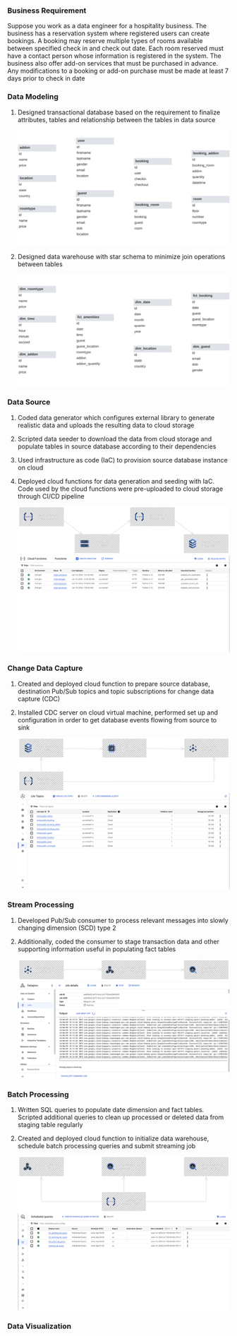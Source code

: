 ### Business Requirement

Suppose you work as a data engineer for a hospitality business. The business has a reservation system where registered users can create bookings. A booking may reserve multiple types of rooms available between specified check in and check out date. Each room reserved must have a contact person whose information is registered in the system. The business also offer add-on services that must be purchased in advance. Any modifications to a booking or add-on purchase must be made at least 7 days prior to check in date

### Data Modeling

1. Designed transactional database based on the requirement to finalize attributes, tables and relationship between the tables in data source

    ![oltp-db-diagram](./imgs/hotel-bookings/oltp-db-diagram.png)

2. Designed data warehouse with star schema to minimize join operations between tables

    ![dwh-db-diagram](./imgs/hotel-bookings/dwh-db-diagram.png)

### Data Source

1. Coded data generator which configures external library to generate realistic data and uploads the resulting data to cloud storage
2. Scripted data seeder to download the data from cloud storage and populate tables in source database according to their dependencies
3. Used infrastructure as code (IaC) to provision source database instance on cloud
4. Deployed cloud functions for data generation and seeding with IaC. Code used by the cloud functions were pre-uploaded to cloud storage through CI/CD pipeline

    ![data-source](./imgs/hotel-bookings/data-source.png)
    ![cloud-functions](./imgs/hotel-bookings/cloud-functions.png)

### Change Data Capture

1. Created and deployed cloud function to prepare source database, destination Pub/Sub topics and topic subscriptions for change data capture (CDC)
2. Installed CDC server on cloud virtual machine, performed set up and configuration in order to get database events flowing from source to sink
    
    ![change-data-capture](./imgs/hotel-bookings/change-data-capture.png)
    ![pubsub-topics](./imgs/hotel-bookings/pubsub-topics.png)

### Stream Processing

1. Developed Pub/Sub consumer to process relevant messages into slowly changing dimension (SCD) type 2
2. Additionally, coded the consumer to stage transaction data and other supporting information useful in populating fact tables

    ![stream-processing](./imgs/hotel-bookings/stream-processing.png)
    ![spark-job](./imgs/hotel-bookings/spark-job.png)

### Batch Processing

1. Written SQL queries to populate date dimension and fact tables. Scripted additional queries to clean up processed or deleted data from staging table regularly
2. Created and deployed cloud function to initialize data warehouse, schedule batch processing queries and submit streaming job

    ![batch-processing](./imgs/hotel-bookings/batch-processing.png)
    ![scheduled-query](./imgs/hotel-bookings/scheduled-query.png)

### Data Visualization


<!--
    
- keeping only latest data from bookings, booking rooms and booking add-ons tables
    
    **Reason :** To avoid updating fact tables by populating the fact tables only when there cannot be changes in the related data (as defined in business requirement)

### Data Visualization

Work done in this step are

- exportation of data from one big table into text files for visualization purpose
    
    **Reason :** To visualize data using tool that provides dashboard serialization and cross filtering features without any charges e.g. Tableau Public
    
- creating dashboards with data exported from previous step
    
    **Reason :** To create a tangible project output by summarizing thousands of data records
    

![booking-dashboard](./imgs/hotel-bookings/amenity-dashboard.png) -->
